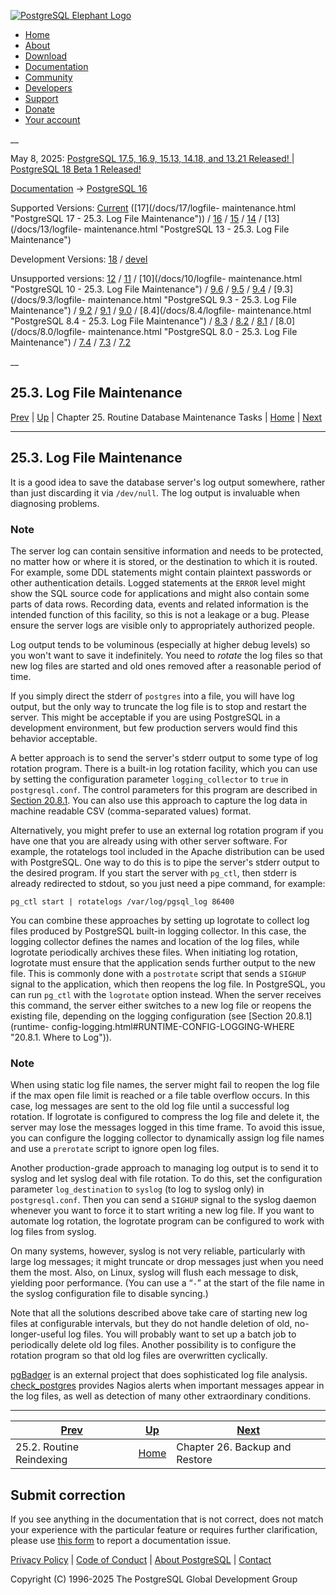 [ ![PostgreSQL Elephant Logo](/media/img/about/press/elephant.png) ](/)

  * [Home](/ "Home")
  * [About](/about/ "About")
  * [Download](/download/ "Download")
  * [Documentation](/docs/ "Documentation")
  * [Community](/community/ "Community")
  * [Developers](/developer/ "Developers")
  * [Support](/support/ "Support")
  * [Donate](/about/donate/ "Donate")
  * [Your account](/account/ "Your account")

__

May 8, 2025: [ PostgreSQL 17.5, 16.9, 15.13, 14.18, and 13.21 Released! ](/about/news/postgresql-175-169-1513-1418-and-1321-released-3072/) | [ PostgreSQL 18 Beta 1 Released! ](/about/news/postgresql-18-beta-1-released-3070/)

[Documentation](/docs/ "Documentation") -> [PostgreSQL
16](/docs/16/index.html)

Supported Versions: [Current](/docs/current/logfile-maintenance.html
"PostgreSQL 17 - 25.3. Log File Maintenance") ([17](/docs/17/logfile-
maintenance.html "PostgreSQL 17 - 25.3. Log File Maintenance")) /
[16](/docs/16/logfile-maintenance.html "PostgreSQL 16 - 25.3. Log File
Maintenance") / [15](/docs/15/logfile-maintenance.html "PostgreSQL 15 -
25.3. Log File Maintenance") / [14](/docs/14/logfile-maintenance.html
"PostgreSQL 14 - 25.3. Log File Maintenance") / [13](/docs/13/logfile-
maintenance.html "PostgreSQL 13 - 25.3. Log File Maintenance")

Development Versions: [18](/docs/18/logfile-maintenance.html "PostgreSQL 18 -
25.3. Log File Maintenance") / [devel](/docs/devel/logfile-maintenance.html
"PostgreSQL devel - 25.3. Log File Maintenance")

Unsupported versions: [12](/docs/12/logfile-maintenance.html "PostgreSQL 12 -
25.3. Log File Maintenance") / [11](/docs/11/logfile-maintenance.html
"PostgreSQL 11 - 25.3. Log File Maintenance") / [10](/docs/10/logfile-
maintenance.html "PostgreSQL 10 - 25.3. Log File Maintenance") /
[9.6](/docs/9.6/logfile-maintenance.html "PostgreSQL 9.6 - 25.3. Log File
Maintenance") / [9.5](/docs/9.5/logfile-maintenance.html "PostgreSQL 9.5 -
25.3. Log File Maintenance") / [9.4](/docs/9.4/logfile-maintenance.html
"PostgreSQL 9.4 - 25.3. Log File Maintenance") / [9.3](/docs/9.3/logfile-
maintenance.html "PostgreSQL 9.3 - 25.3. Log File Maintenance") /
[9.2](/docs/9.2/logfile-maintenance.html "PostgreSQL 9.2 - 25.3. Log File
Maintenance") / [9.1](/docs/9.1/logfile-maintenance.html "PostgreSQL 9.1 -
25.3. Log File Maintenance") / [9.0](/docs/9.0/logfile-maintenance.html
"PostgreSQL 9.0 - 25.3. Log File Maintenance") / [8.4](/docs/8.4/logfile-
maintenance.html "PostgreSQL 8.4 - 25.3. Log File Maintenance") /
[8.3](/docs/8.3/logfile-maintenance.html "PostgreSQL 8.3 - 25.3. Log File
Maintenance") / [8.2](/docs/8.2/logfile-maintenance.html "PostgreSQL 8.2 -
25.3. Log File Maintenance") / [8.1](/docs/8.1/logfile-maintenance.html
"PostgreSQL 8.1 - 25.3. Log File Maintenance") / [8.0](/docs/8.0/logfile-
maintenance.html "PostgreSQL 8.0 - 25.3. Log File Maintenance") /
[7.4](/docs/7.4/logfile-maintenance.html "PostgreSQL 7.4 - 25.3. Log File
Maintenance") / [7.3](/docs/7.3/logfile-maintenance.html "PostgreSQL 7.3 -
25.3. Log File Maintenance") / [7.2](/docs/7.2/logfile-maintenance.html
"PostgreSQL 7.2 - 25.3. Log File Maintenance")

__

25.3. Log File Maintenance  
---  
[Prev](routine-reindex.html "25.2. Routine Reindexing")  | [Up](maintenance.html "Chapter 25. Routine Database Maintenance Tasks") | Chapter 25. Routine Database Maintenance Tasks | [Home](index.html "PostgreSQL 16.9 Documentation") |  [Next](backup.html "Chapter 26. Backup and Restore")  
  
* * *

## 25.3. Log File Maintenance #

It is a good idea to save the database server's log output somewhere, rather
than just discarding it via `/dev/null`. The log output is invaluable when
diagnosing problems.

### Note

The server log can contain sensitive information and needs to be protected, no
matter how or where it is stored, or the destination to which it is routed.
For example, some DDL statements might contain plaintext passwords or other
authentication details. Logged statements at the `ERROR` level might show the
SQL source code for applications and might also contain some parts of data
rows. Recording data, events and related information is the intended function
of this facility, so this is not a leakage or a bug. Please ensure the server
logs are visible only to appropriately authorized people.

Log output tends to be voluminous (especially at higher debug levels) so you
won't want to save it indefinitely. You need to _rotate_ the log files so that
new log files are started and old ones removed after a reasonable period of
time.

If you simply direct the stderr of `postgres` into a file, you will have log
output, but the only way to truncate the log file is to stop and restart the
server. This might be acceptable if you are using PostgreSQL in a development
environment, but few production servers would find this behavior acceptable.

A better approach is to send the server's stderr output to some type of log
rotation program. There is a built-in log rotation facility, which you can use
by setting the configuration parameter `logging_collector` to `true` in
`postgresql.conf`. The control parameters for this program are described in
[Section 20.8.1](runtime-config-logging.html#RUNTIME-CONFIG-LOGGING-WHERE
"20.8.1. Where to Log"). You can also use this approach to capture the log
data in machine readable CSV (comma-separated values) format.

Alternatively, you might prefer to use an external log rotation program if you
have one that you are already using with other server software. For example,
the rotatelogs tool included in the Apache distribution can be used with
PostgreSQL. One way to do this is to pipe the server's stderr output to the
desired program. If you start the server with `pg_ctl`, then stderr is already
redirected to stdout, so you just need a pipe command, for example:

    
    
    pg_ctl start | rotatelogs /var/log/pgsql_log 86400
    

You can combine these approaches by setting up logrotate to collect log files
produced by PostgreSQL built-in logging collector. In this case, the logging
collector defines the names and location of the log files, while logrotate
periodically archives these files. When initiating log rotation, logrotate
must ensure that the application sends further output to the new file. This is
commonly done with a `postrotate` script that sends a `SIGHUP` signal to the
application, which then reopens the log file. In PostgreSQL, you can run
`pg_ctl` with the `logrotate` option instead. When the server receives this
command, the server either switches to a new log file or reopens the existing
file, depending on the logging configuration (see [Section 20.8.1](runtime-
config-logging.html#RUNTIME-CONFIG-LOGGING-WHERE "20.8.1. Where to Log")).

### Note

When using static log file names, the server might fail to reopen the log file
if the max open file limit is reached or a file table overflow occurs. In this
case, log messages are sent to the old log file until a successful log
rotation. If logrotate is configured to compress the log file and delete it,
the server may lose the messages logged in this time frame. To avoid this
issue, you can configure the logging collector to dynamically assign log file
names and use a `prerotate` script to ignore open log files.

Another production-grade approach to managing log output is to send it to
syslog and let syslog deal with file rotation. To do this, set the
configuration parameter `log_destination` to `syslog` (to log to syslog only)
in `postgresql.conf`. Then you can send a `SIGHUP` signal to the syslog daemon
whenever you want to force it to start writing a new log file. If you want to
automate log rotation, the logrotate program can be configured to work with
log files from syslog.

On many systems, however, syslog is not very reliable, particularly with large
log messages; it might truncate or drop messages just when you need them the
most. Also, on Linux, syslog will flush each message to disk, yielding poor
performance. (You can use a “`-`” at the start of the file name in the syslog
configuration file to disable syncing.)

Note that all the solutions described above take care of starting new log
files at configurable intervals, but they do not handle deletion of old, no-
longer-useful log files. You will probably want to set up a batch job to
periodically delete old log files. Another possibility is to configure the
rotation program so that old log files are overwritten cyclically.

[pgBadger](https://pgbadger.darold.net/) is an external project that does
sophisticated log file analysis.
[check_postgres](https://bucardo.org/check_postgres/) provides Nagios alerts
when important messages appear in the log files, as well as detection of many
other extraordinary conditions.

* * *

[Prev](routine-reindex.html "25.2. Routine Reindexing")  | [Up](maintenance.html "Chapter 25. Routine Database Maintenance Tasks") |  [Next](backup.html "Chapter 26. Backup and Restore")  
---|---|---  
25.2. Routine Reindexing  | [Home](index.html "PostgreSQL 16.9 Documentation") |  Chapter 26. Backup and Restore  
  
## Submit correction

If you see anything in the documentation that is not correct, does not match
your experience with the particular feature or requires further clarification,
please use [this form](/account/comments/new/16/logfile-maintenance.html/) to
report a documentation issue.

[Privacy Policy](/about/privacypolicy) | [Code of Conduct](/about/policies/coc/) | [About PostgreSQL](/about/) | [Contact](/about/contact/)  

Copyright (C) 1996-2025 The PostgreSQL Global Development Group

